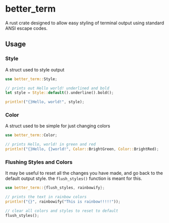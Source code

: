 # better_term
A rust crate designed to allow easy styling of terminal output using standard ANSI escape codes.

## Usage
### Style
A struct used to style output
```rust
use better_term::Style;

// prints out Hello world! underlined and bold
let style = Style::default().underline().bold();

println!("{}Hello, world!", style);
```

### Color
A struct used to be simple for just changing colors
```rust
use better_term::Color;

// prints Hello, world! in green and red
println!("{}Hello, {}world!", Color::BrightGreen, Color::BrightRed);
```

### Flushing Styles and Colors
It may be useful to reset all the changes you have made, and go back to the default output style. the `flush_styles()` function is meant for this.
```rust
use better_term::{flush_styles, rainbowify};

// prints the text in rainbow colors
println!("{}", rainbowify("This is rainbow!!!!!"));

// clear all colors and styles to reset to default
flush_styles();
```